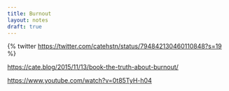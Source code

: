 ```yaml
---
title: Burnout
layout: notes
draft: true
---
```


{% twitter https://twitter.com/catehstn/status/794842130460110848?s=19 %}

https://cate.blog/2015/11/13/book-the-truth-about-burnout/

https://www.youtube.com/watch?v=0t85TyH-h04
